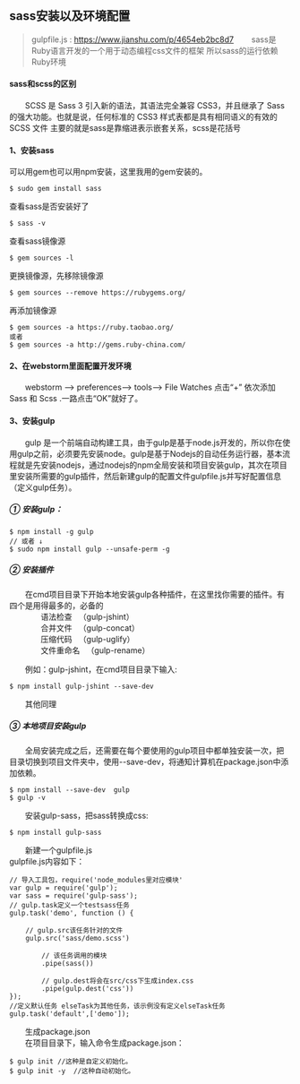 ## sass安装以及环境配置
>gulpfile.js : https://www.jianshu.com/p/4654eb2bc8d7
　　sass是Ruby语言开发的一个用于动态编程css文件的框架 所以sass的运行依赖Ruby环境

#### sass和scss的区别
　　SCSS 是 Sass 3 引入新的语法，其语法完全兼容 CSS3，并且继承了 Sass 的强大功能。也就是说，任何标准的 CSS3 样式表都是具有相同语义的有效的 SCSS 文件
主要的就是sass是靠缩进表示嵌套关系，scss是花括号

#### 1、安装sass
可以用gem也可以用npm安装，这里我用的gem安装的。    

```
$ sudo gem install sass
```
查看sass是否安装好了 
   
```
$ sass -v
```    
查看sass镜像源     

```
$ gem sources -l
```    
更换镜像源，先移除镜像源    

```
$ gem sources --remove https://rubygems.org/ 
```    
再添加镜像源    

```
$ gem sources -a https://ruby.taobao.org/
或者    
$ gem sources -a http://gems.ruby-china.com/
```

#### 2、在webstorm里面配置开发环境
　　webstorm --> preferences--> tools--> File Watches 点击“+” 依次添加 Sass 和 Scss .一路点击“OK”就好了。



#### 3、安装gulp    
　　gulp 是一个前端自动构建工具，由于gulp是基于node.js开发的，所以你在使用gulp之前，必须要先安装node。gulp是基于Nodejs的自动任务运行器，基本流程就是先安装nodejs，通过nodejs的npm全局安装和项目安装gulp，其次在项目里安装所需要的gulp插件，然后新建gulp的配置文件gulpfile.js并写好配置信息（定义gulp任务）。    
##### ① 安装gulp：

```
$ npm install -g gulp
// 或者 ↓
$ sudo npm install gulp --unsafe-perm -g
```


##### ② 安装插件
　　在cmd项目目录下开始本地安装gulp各种插件，在这里找你需要的插件。有四个是用得最多的，必备的    
　　　　语法检查   （gulp-jshint）    
　　　　合并文件   （gulp-concat）    
　　　　压缩代码   （gulp-uglify）    
　　　　文件重命名   （gulp-rename）

　　例如：gulp-jshint，在cmd项目目录下输入:      
```  
$ npm install gulp-jshint --save-dev
```    
　　其他同理
##### ③ 本地项目安装gulp
　　全局安装完成之后，还需要在每个要使用的gulp项目中都单独安装一次，把目录切换到项目文件夹中，使用--save-dev，将通知计算机在package.json中添加依赖。    
```
$ npm install --save-dev  gulp
$ gulp -v
```

　　安装gulp-sass，把sass转换成css:    
```
$ npm install gulp-sass  
```

　　新建一个gulpfile.js    
gulpfile.js内容如下： 
   

```
// 导入工具包，require('node_modules里对应模块'
var gulp = require('gulp');    
var sass = require('gulp-sass');
// gulp.task定义一个testsass任务
gulp.task('demo', function () {
	
	// gulp.src该任务针对的文件
    gulp.src('sass/demo.scss') 
    
    	// 该任务调用的模块
        .pipe(sass()) 
        
        // gulp.dest将会在src/css下生成index.css
        .pipe(gulp.dest('css')) 
});
//定义默认任务 elseTask为其他任务，该示例没有定义elseTask任务
gulp.task('default',['demo']); 
```
　　生成package.json    
　　在项目目录下，输入命令生成package.json：
    
```
$ gulp init //这种是自定义初始化。
$ gulp init -y  //这种自动初始化。
```



